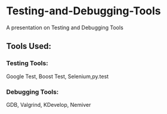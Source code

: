 # Testing-and-Debugging-Tools
A presentation on Testing and Debugging Tools
## Tools Used:
### Testing Tools:
Google Test, Boost Test, Selenium,py.test
### Debugging Tools:
GDB, Valgrind, KDevelop, Nemiver

